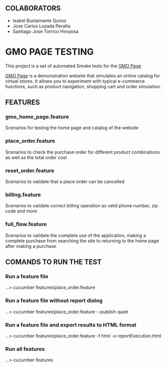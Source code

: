 ## COLABORATORS
* Isabel Bustamante Quiroz
* Jose Carlos Lozada Peralta
* Santiago Jose Torrico Hinojosa 

# GMO PAGE TESTING
This project is a set of automated Smoke tests for the <a href=https://demo.borland.com/gmopost/>GMO Page</a>

<a href=https://demo.borland.com/gmopost/>GMO Page</a> is a demonstration website that simulates an online catalog for virtual stores. It allows you to experiment with typical e-commerce functions, such as product navigation, shopping cart and order simulation.
## FEATURES
### gmo_home_page.feature
Scenarios for testing the home page and catalog of the website

### place_order.feature
Scenarios to check the purchase order for different product combinations as well as the total order cost
### reset_order.feature
Scenarios to validate that a place order can be cancelled
### billing.feature
Scenarios to validate correct billing operation as valid phone number, zip code and more
### full_flow.feature
Scenarios to validate the complete use of the application, making a complete purchase from searching the site to returning to the home page after making a purchase.

## COMANDS TO RUN THE TEST
### Run a feature file
...> cucumber features\place_order.feature

### Run a feature file without report dialog
...> cucumber features\place_order.feature
 --publish-quiet

### Run a feature file and export results to HTML format
...> cucumber features\place_order.feature
 -f html -o reportExecution.html

### Run all features
...> cucumber features

